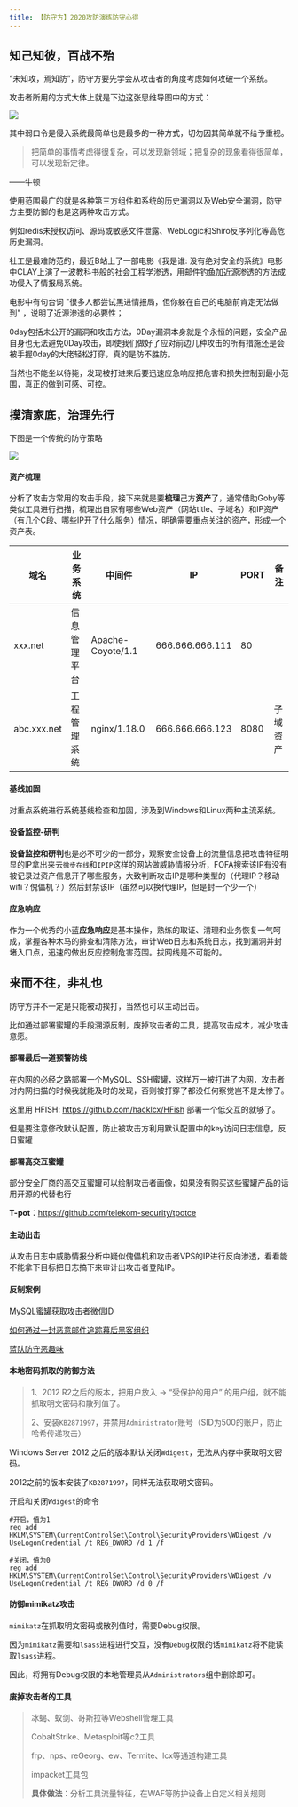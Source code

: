 ```yaml
---
title: 【防守方】2020攻防演练防守心得
---
```


## 知己知彼，百战不殆

“未知攻，焉知防”，防守方要先学会从攻击者的角度考虑如何攻破一个系统。

攻击者所用的方式大体上就是下边这张思维导图中的方式：

![](/images/hw/1.png)

其中弱口令是侵入系统最简单也是最多的一种方式，切勿因其简单就不给予重视。

> 把简单的事情考虑得很复杂，可以发现新领域；把复杂的现象看得很简单，可以发现新定律。

——牛顿

使用范围最广的就是各种第三方组件和系统的历史漏洞以及Web安全漏洞，防守方主要防御的也是这两种攻击方式。

例如redis未授权访问、源码或敏感文件泄露、WebLogic和Shiro反序列化等高危历史漏洞。



社工是最难防范的，最近B站上了一部电影《我是谁: 没有绝对安全的系统》电影中CLAY上演了一波教科书般的社会工程学渗透，用邮件钓鱼加近源渗透的方法成功侵入了情报局系统。

电影中有句台词 "很多人都尝试黑进情报局，但你躲在自己的电脑前肯定无法做到" ，说明了近源渗透的必要性；



0day包括未公开的漏洞和攻击方法，0Day漏洞本身就是个永恒的问题，安全产品自身也无法避免0Day攻击，即使我们做好了应对前边几种攻击的所有措施还是会被手握0day的大佬轻松打穿，真的是防不胜防。

当然也不能坐以待毙，发现被打进来后要迅速应急响应把危害和损失控制到最小范围，真正的做到可感、可控。



## 摸清家底，治理先行

下图是一个传统的防守策略

![](/images/hw/2.png)

#### **资产梳理**

分析了攻击方常用的攻击手段，接下来就是要**梳理**己方**资产**了，通常借助Goby等类似工具进行扫描，梳理出自家有哪些Web资产（网站title、子域名）和IP资产（有几个C段、哪些IP开了什么服务）情况，明确需要重点关注的资产，形成一个资产表。

| 域名        | 业务系统     | 中间件            | IP              | PORT | 备注     |
| ----------- | ------------ | ----------------- | --------------- | ---- | -------- |
| xxx.net     | 信息管理平台 | Apache-Coyote/1.1 | 666.666.666.111 | 80   |          |
| abc.xxx.net | 工程管理系统 | nginx/1.18.0      | 666.666.666.123 | 8080 | 子域资产 |

#### **基线加固**

对重点系统进行系统基线检查和加固，涉及到Windows和Linux两种主流系统。

#### **设备监控-研判**

**设备监控和研判**也是必不可少的一部分，观察安全设备上的流量信息把攻击特征明显的IP拿出来去`微步在线`和`IPIP`这样的网站做威胁情报分析，FOFA搜索该IP有没有被记录过资产信息开了哪些服务，大致判断攻击IP是哪种类型的（代理IP？移动wifi？傀儡机？）然后封禁该IP（虽然可以换代理IP，但是封一个少一个）

#### **应急响应**

作为一个优秀的小蓝**应急响应**是基本操作，熟练的取证、清理和业务恢复一气呵成，掌握各种木马的排查和清除方法，审计Web日志和系统日志，找到漏洞并封堵入口点，迅速的做出反应控制危害范围。拔网线是不可能的。

## 来而不往，非礼也

防守方并不一定是只能被动挨打，当然也可以主动出击。

比如通过部署蜜罐的手段溯源反制，废掉攻击者的工具，提高攻击成本，减少攻击意愿。

#### **部署最后一道预警防线**

在内网的必经之路部署一个MySQL、SSH蜜罐，这样万一被打进了内网，攻击者对内网扫描的时候我就能及时的发现，否则被打穿了都没任何察觉岂不是太惨了。

这里用 HFISH: https://github.com/hacklcx/HFish  部署一个低交互的就够了。

但是要注意修改默认配置，防止被攻击方利用默认配置中的key访问日志信息，反日蜜罐

#### **部署高交互蜜罐**

部分安全厂商的高交互蜜罐可以绘制攻击者画像，如果没有购买这些蜜罐产品的话用开源的代替也行

**T-pot**：https://github.com/telekom-security/tpotce 

#### **主动出击**

从攻击日志中威胁情报分析中疑似傀儡机和攻击者VPS的IP进行反向渗透，看看能不能拿下目标把日志搞下来审计出攻击者登陆IP。

#### **反制案例**

[MySQL蜜罐获取攻击者微信ID](https://mp.weixin.qq.com/s/m4I_YDn98K_A2yGAhv67Gg)

[如何通过一封恶意邮件追踪幕后黑客组织](https://mp.weixin.qq.com/s/2_-dXLwkC3slFYV4lBsp2w)

[蓝队防守恶趣味](https://mp.weixin.qq.com/s/vZzDUZsqfAZR9VRDMLXxJA)

#### **本地密码抓取的防御方法**

> 1、2012 R2之后的版本，把用户放入 -> “受保护的用户” 的用户组，就不能抓取明文密码和散列值了。
>
> 2、安装`KB2871997`，并禁用`Administrator`账号（SID为500的账户，防止哈希传递攻击）

Windows Server 2012 之后的版本默认关闭`Wdigest`，无法从内存中获取明文密码。

2012之前的版本安装了`KB2871997`，同样无法获取明文密码。

开启和关闭`Wdigest`的命令

```
#开启，值为1
reg add HKLM\SYSTEM\CurrentControlSet\Control\SecurityProviders\WDigest /v UseLogonCredential /t REG_DWORD /d 1 /f

#关闭，值为0
reg add HKLM\SYSTEM\CurrentControlSet\Control\SecurityProviders\WDigest /v UseLogonCredential /t REG_DWORD /d 0 /f
```

#### **防御mimikatz攻击**

`mimikatz`在抓取明文密码或散列值时，需要Debug权限。

因为`mimikatz`需要和`lsass`进程进行交互，没有`Debug`权限的话`mimikatz`将不能读取`lsass`进程。

因此，将拥有Debug权限的本地管理员从`Administrators`组中删除即可。

#### **废掉攻击者的工具**

> 冰蝎、蚁剑、哥斯拉等Webshell管理工具
>
> CobaltStrike、Metasploit等c2工具
>
> frp、nps、reGeorg、ew、Termite、lcx等通道构建工具
>
> impacket工具包
>
> **具体做法**：分析工具流量特征，在WAF等防护设备上自定义相关规则

<Vssue :title="$title" />
